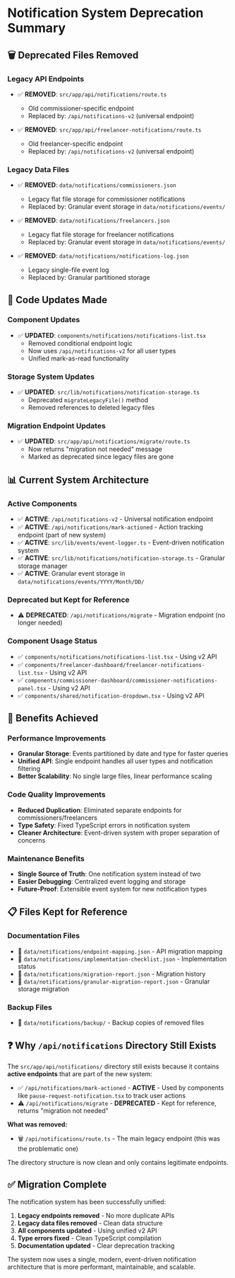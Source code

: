 # Notification System Deprecation Summary

## 🗑️ Deprecated Files Removed

### Legacy API Endpoints
- ✅ **REMOVED**: `src/app/api/notifications/route.ts`
  - Old commissioner-specific endpoint
  - Replaced by: `/api/notifications-v2` (universal endpoint)

- ✅ **REMOVED**: `src/app/api/freelancer-notifications/route.ts`
  - Old freelancer-specific endpoint  
  - Replaced by: `/api/notifications-v2` (universal endpoint)

### Legacy Data Files
- ✅ **REMOVED**: `data/notifications/commissioners.json`
  - Legacy flat file storage for commissioner notifications
  - Replaced by: Granular event storage in `data/notifications/events/`

- ✅ **REMOVED**: `data/notifications/freelancers.json`
  - Legacy flat file storage for freelancer notifications
  - Replaced by: Granular event storage in `data/notifications/events/`

- ✅ **REMOVED**: `data/notifications/notifications-log.json`
  - Legacy single-file event log
  - Replaced by: Granular partitioned storage

## 🔧 Code Updates Made

### Component Updates
- ✅ **UPDATED**: `components/notifications/notifications-list.tsx`
  - Removed conditional endpoint logic
  - Now uses `/api/notifications-v2` for all user types
  - Unified mark-as-read functionality

### Storage System Updates
- ✅ **UPDATED**: `src/lib/notifications/notification-storage.ts`
  - Deprecated `migrateLegacyFile()` method
  - Removed references to deleted legacy files

### Migration Endpoint Updates
- ✅ **UPDATED**: `src/app/api/notifications/migrate/route.ts`
  - Now returns "migration not needed" message
  - Marked as deprecated since legacy files are gone

## 📊 Current System Architecture

### Active Components
- ✅ **ACTIVE**: `/api/notifications-v2` - Universal notification endpoint
- ✅ **ACTIVE**: `/api/notifications/mark-actioned` - Action tracking endpoint (part of new system)
- ✅ **ACTIVE**: `src/lib/events/event-logger.ts` - Event-driven notification system
- ✅ **ACTIVE**: `src/lib/notifications/notification-storage.ts` - Granular storage manager
- ✅ **ACTIVE**: Granular event storage in `data/notifications/events/YYYY/Month/DD/`

### Deprecated but Kept for Reference
- ⚠️ **DEPRECATED**: `/api/notifications/migrate` - Migration endpoint (no longer needed)

### Component Usage Status
- ✅ `components/notifications/notifications-list.tsx` - Using v2 API
- ✅ `components/freelancer-dashboard/freelancer-notifications-list.tsx` - Using v2 API  
- ✅ `components/commissioner-dashboard/commissioner-notifications-panel.tsx` - Using v2 API
- ✅ `components/shared/notification-dropdown.tsx` - Using v2 API

## 🎯 Benefits Achieved

### Performance Improvements
- **Granular Storage**: Events partitioned by date and type for faster queries
- **Unified API**: Single endpoint handles all user types and notification filtering
- **Better Scalability**: No single large files, linear performance scaling

### Code Quality Improvements  
- **Reduced Duplication**: Eliminated separate endpoints for commissioners/freelancers
- **Type Safety**: Fixed TypeScript errors in notification system
- **Cleaner Architecture**: Event-driven system with proper separation of concerns

### Maintenance Benefits
- **Single Source of Truth**: One notification system instead of two
- **Easier Debugging**: Centralized event logging and storage
- **Future-Proof**: Extensible event system for new notification types

## 📋 Files Kept for Reference

### Documentation Files
- 📄 `data/notifications/endpoint-mapping.json` - API migration mapping
- 📄 `data/notifications/implementation-checklist.json` - Implementation status
- 📄 `data/notifications/migration-report.json` - Migration history
- 📄 `data/notifications/granular-migration-report.json` - Granular storage migration

### Backup Files
- 📄 `data/notifications/backup/` - Backup copies of removed files

## ❓ Why `/api/notifications` Directory Still Exists

The `src/app/api/notifications/` directory still exists because it contains **active endpoints** that are part of the new system:

- ✅ `/api/notifications/mark-actioned` - **ACTIVE** - Used by components like `pause-request-notification.tsx` to track user actions
- ⚠️ `/api/notifications/migrate` - **DEPRECATED** - Kept for reference, returns "migration not needed"

**What was removed:**
- 🗑️ `/api/notifications/route.ts` - The main legacy endpoint (this was the problematic one)

The directory structure is now clean and only contains legitimate endpoints.

## ✅ Migration Complete

The notification system has been successfully unified:

1. **Legacy endpoints removed** - No more duplicate APIs
2. **Legacy data files removed** - Clean data structure  
3. **All components updated** - Using unified v2 API
4. **Type errors fixed** - Clean TypeScript compilation
5. **Documentation updated** - Clear deprecation tracking

The system now uses a single, modern, event-driven notification architecture that is more performant, maintainable, and scalable.
